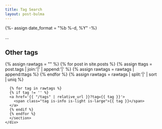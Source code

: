 ```yaml
---
title: Tag Search
layout: post-bulma
---
```

{%- assign date_format = "%b %-d, %Y" -%}

<div class='container'>
  <div class="columns">
    <div class="column is-half is-offset-one-quarter">
      <div class='section'>
        <div id='target'>...</div>
      </div>
      <section class='section'>
      <h2>Other tags</h2>
      {% assign rawtags = "" %}
      {% for post in site.posts %}
        {% assign ttags = post.tags | join:'|' | append:'|' %}
        {% assign rawtags = rawtags | append:ttags %}
      {% endfor %}
      {% assign rawtags = rawtags | split:'|' | sort | uniq %}

      {% for tag in rawtags %}
      {% if tag != '' %}
      <a href='{{ "/tags" | relative_url }}?tag={{ tag }}'> 
        <span class="tag is-info is-light is-large">{{ tag }}</span>
      </a>
      {% endif %}
      {% endfor %}
      </section>
    </div>
  </div>
</div>

<script id="template" type="x-tmpl-mustache">
{% raw %}
   <h1 class='title'>posts matching tag <span class="tag is-large">"{{ tag }}"</span></h1>
   <article class='section'>
      {{#posts}}
        <h1 class='title'>
            <a href="{{ url }}">
            {{ title }}
            </a>
        </h1>
         <h2 class="subtitle">
           {{ date_formatted }}
         </h2>
        <p> 
            <a href="{{ url }}">
              <img src='{{ image }}' /> 
            </a>
        </p>
      </div>
      <div class='content'>
        {{ content }}
      </div>
      {{/posts}}
    </article>
{% endraw %}
</script>
<script src='https://cdn.jsdelivr.net/npm/mustache@4.0.1/mustache.min.js'></script>
<script>
var template = document.getElementById('template').innerHTML;
(function() {
var data = {
 
 posts: [],
};

{% for post in site.posts %}
data.posts.push({
  "title": "{{ post.title }}",
  "date_formatted": "{{ post.date | date: date_format }}",
  "url": "{{ post.url | relative_url }}",
  "image": "{{ post.image | relative_url }}",
  "tags": {{ post.tags | jsonify }},
});
{% endfor %}

var url = new URL(location.href);
var params = new URLSearchParams(url.search);
var tag = params.get('tag');

data.tag = tag;

data.posts = data.posts.filter(function(post) {
  return post.tags.some(function(t) { return t === tag });
});

var rendered = Mustache.render(template, data);
document.getElementById('target').innerHTML = rendered;
})();
</script>
